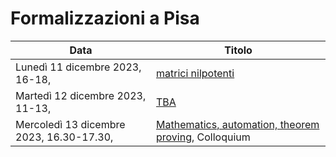 #  Formalizzazioni a Pisa

| Data                                     | Titolo                                                 |
| -                                        | -                                                      |
| Lunedì 11 dicembre 2023, 16-18,          | [matrici nilpotenti]                                   |
| Martedì 12 dicembre 2023, 11-13,         | [TBA]()                                                |
| Mercoledì 13 dicembre 2023, 16.30-17.30, | [Mathematics, automation, theorem proving], Colloquium |

[matrici nilpotenti]: matrici_nilpotenti.lean
[Mathematics, automation, theorem proving]: https://adomani.github.io/Syllabus/2023_Pisa_Maths_Autom_Thm_Proving.pdf
